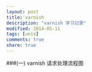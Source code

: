 ```yaml
---
layout: post
title: varnish
description: "varnish 学习记录"
modified: 2014-05-11
tags: [unix]
comments: true
share: true  
---
```


###(一) varnish 请求处理流程图
<figure>
	<img src="{{site.url}}/images/varnish_overview.jpg" alt="">
</figure>

